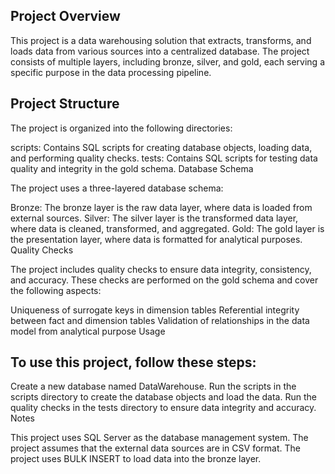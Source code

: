 ## Project Overview

This project is a data warehousing solution that extracts, transforms, and loads data from various sources into a centralized database. The project consists of multiple layers, including bronze, silver, and gold, each serving a specific purpose in the data processing pipeline.

## Project Structure

The project is organized into the following directories:

scripts: Contains SQL scripts for creating database objects, loading data, and performing quality checks.
tests: Contains SQL scripts for testing data quality and integrity in the gold schema.
Database Schema

The project uses a three-layered database schema:

Bronze: The bronze layer is the raw data layer, where data is loaded from external sources.
Silver: The silver layer is the transformed data layer, where data is cleaned, transformed, and aggregated.
Gold: The gold layer is the presentation layer, where data is formatted for analytical purposes.
Quality Checks

The project includes quality checks to ensure data integrity, consistency, and accuracy. These checks are performed on the gold schema and cover the following aspects:

Uniqueness of surrogate keys in dimension tables
Referential integrity between fact and dimension tables
Validation of relationships in the data model from analytical purpose
Usage

## To use this project, follow these steps:

Create a new database named DataWarehouse.
Run the scripts in the scripts directory to create the database objects and load the data.
Run the quality checks in the tests directory to ensure data integrity and accuracy.
Notes

This project uses SQL Server as the database management system.
The project assumes that the external data sources are in CSV format.
The project uses BULK INSERT to load data into the bronze layer.
